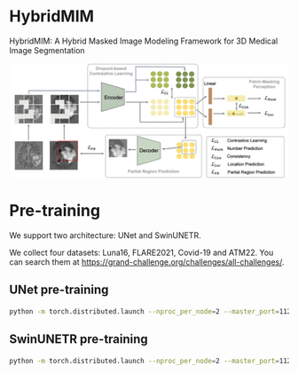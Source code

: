# HybridMIM
HybridMIM: A Hybrid Masked Image Modeling Framework for 3D Medical Image Segmentation

![](/imgs/framework.png)
# Pre-training

We support two architecture: UNet and SwinUNETR.

We collect four datasets: Luna16, FLARE2021, Covid-19 and ATM22. You can search them at https://grand-challenge.org/challenges/all-challenges/.

## UNet pre-training
```bash
python -m torch.distributed.launch --nproc_per_node=2 --master_port=11223 main.py --batch_size=1 --num_steps=100000 --lrdecay --lr=1e-4 --decay=0.001 --logdir=./deepunet --model_name=deepunet_v2 --eval_num=500
```

## SwinUNETR pre-training

```bash
python -m torch.distributed.launch --nproc_per_node=2 --master_port=11223 main.py --batch_size=1 --num_steps=100000 --lrdecay --lr=6e-6 --decay=0.1 --logdir=./swin_pretrain --smartcache_dataset --model_name=swin --eval_num=500 --val_cache
```